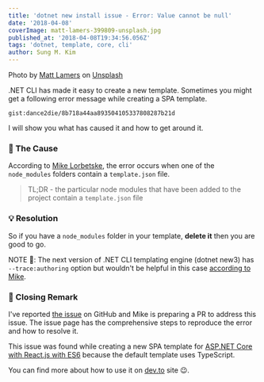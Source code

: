 ```yaml
---
title: 'dotnet new install issue - Error: Value cannot be null'
date: '2018-04-08'
coverImage: matt-lamers-399809-unsplash.jpg
published_at: '2018-04-08T19:34:56.056Z'
tags: 'dotnet, template, core, cli'
author: Sung M. Kim
---
```


Photo by [Matt Lamers](https://unsplash.com/photos/R6uybPo0Lv0?utm_source=unsplash&utm_medium=referral&utm_content=creditCopyText) on [Unsplash](https://unsplash.com/search/photos/installation?utm_source=unsplash&utm_medium=referral&utm_content=creditCopyText)

.NET CLI has made it easy to create a new template. Sometimes you might get a following error message while creating a SPA template.

`gist:dance2die/8b718a44aa893504105337808287b21d`

I will show you what has caused it and how to get around it.

### 🤔 The Cause

According to [Mike Lorbetske](https://github.com/mlorbetske), the error occurs when one of the `node_modules` folders contain a `template.json` file.

> TL;DR - the particular node modules that have been added to the project contain a `template.json` file

### 💡 Resolution

So if you have a `node_modules` folder in your template, **delete it** then you are good to go.

NOTE 📝: The next version of .NET CLI templating engine (dotnet new3) has `--trace:authoring` option but wouldn't be helpful in this case [according to Mike](https://github.com/dotnet/templating/issues/1498#issuecomment-378501905).

### 🚪 Closing Remark

I've reported [the issue](https://github.com/dotnet/templating/issues/1498) on GitHub and Mike is preparing a PR to address this issue. The issue page has the comprehensive steps to reproduce the error and how to resolve it.

This issue was found while creating a new SPA template for [ASP.NET Core with React.js with ES6](https://www.nuget.org/packages/ReactES6.Web/) because the default template uses TypeScript.

You can find more about how to use it on [dev.to](https://dev.to/dance2die/aspnet-core-2-reactjs-template-with-es6-not-typescript-f71) site 😉.

